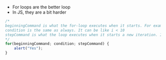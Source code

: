 - For loops are the better loop
- In JS, they are a bit harder

```js
/* 
beginningCommand is what the for-loop executes when it starts. For example, if it was i=0, then it would run that when the loop starts.
condition is the same as always. It can be like i < 10
stepCommand is what the loop executes when it starts a new iteration. It can be like ++i. This would make i increase everytime alert is said.
*/
for(beginningCommand; condition; stepCommand) {
	alert("Yes");
}
```